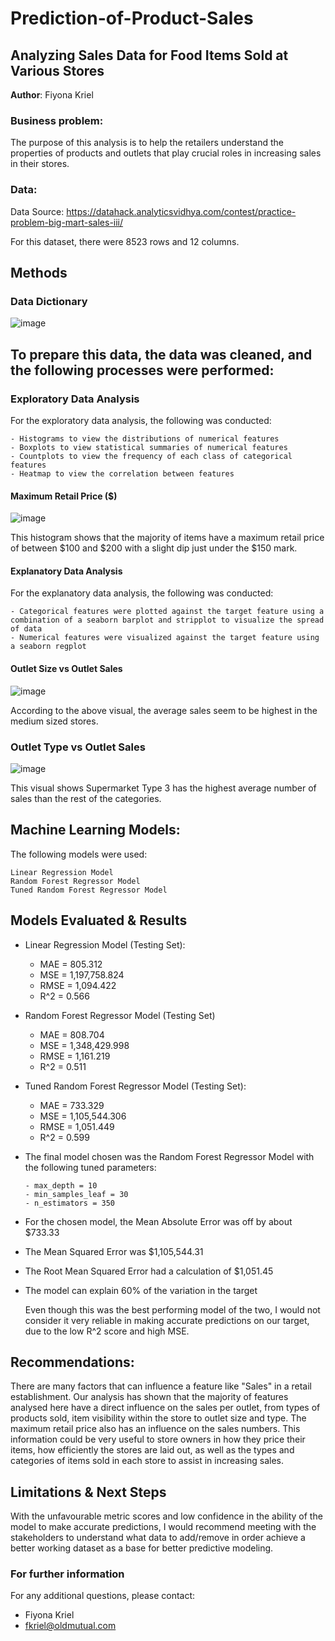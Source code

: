 # Prediction-of-Product-Sales
## Analyzing Sales Data for Food Items Sold at Various Stores

**Author**: Fiyona Kriel

### Business problem:

The purpose of this analysis is to help the retailers understand the properties of products and outlets that play crucial roles in increasing sales in their stores.


### Data:
Data Source: https://datahack.analyticsvidhya.com/contest/practice-problem-big-mart-sales-iii/

For this dataset, there were 8523 rows and 12 columns.

## Methods
### Data Dictionary

  ![image](https://github.com/FiyonaK/Prediction-of-Product-Sales/assets/138833676/3e87a722-7cda-4654-a884-33a9b1ba927e)


## To prepare this data, the data was cleaned, and the following processes were performed:

### Exploratory Data Analysis
For the exploratory data analysis, the following was conducted:

    - Histograms to view the distributions of numerical features
    - Boxplots to view statistical summaries of numerical features
    - Countplots to view the frequency of each class of categorical features
    - Heatmap to view the correlation between features

#### Maximum Retail Price ($)
![image](https://github.com/FiyonaK/Prediction-of-Product-Sales/assets/138833676/e434c63f-cf63-4bfe-ab70-b68bf5c63f4c)

This histogram shows that the majority of items have a maximum retail price of between $100 and $200 with a slight dip just under the $150 mark.

#### Explanatory Data Analysis
For the explanatory data analysis, the following was conducted:

    - Categorical features were plotted against the target feature using a combination of a seaborn barplot and stripplot to visualize the spread of data
    - Numerical features were visualized against the target feature using a seaborn regplot

#### Outlet Size vs Outlet Sales
![image](https://github.com/FiyonaK/Prediction-of-Product-Sales/assets/138833676/16a1bb76-4adf-4d79-9c06-2e158bcdb2b3)

According to the above visual, the average sales seem to be highest in the medium sized stores.

### Outlet Type vs Outlet Sales
![image](https://github.com/FiyonaK/Prediction-of-Product-Sales/assets/138833676/c56b0090-a9db-4ffb-b17d-b21b61f501a6)

This visual shows Supermarket Type 3 has the highest average number of sales than the rest of the categories.


## Machine Learning Models:

The following models were used:

    Linear Regression Model
    Random Forest Regressor Model
    Tuned Random Forest Regressor Model

## Models Evaluated & Results

- Linear Regression Model (Testing Set):
    - MAE = 805.312
    - MSE = 1,197,758.824
    - RMSE = 1,094.422
    - R^2 = 0.566
 - Random Forest Regressor Model (Testing Set)
    - MAE = 808.704
    - MSE = 1,348,429.998
    - RMSE = 1,161.219
    - R^2 = 0.511 
 - Tuned Random Forest Regressor Model (Testing Set):
    - MAE = 733.329
    - MSE = 1,105,544.306
    - RMSE = 1,051.449
    - R^2 = 0.599

 - The final model chosen was the Random Forest Regressor Model with the following tuned parameters:
   
       - max_depth = 10
       - min_samples_leaf = 30
       - n_estimators = 350
  - For the chosen model, the Mean Absolute Error was off by about $733.33
  - The Mean Squared Error was $1,105,544.31
  - The Root Mean Squared Error had a calculation of $1,051.45
  - The model can explain 60% of the variation in the target

    Even though this was the best performing model of the two, I would not consider it very reliable in making accurate predictions on our target, due to the low R^2 score and high MSE.

## Recommendations:

There are many factors that can influence a feature like "Sales" in a retail establishment.
Our analysis has shown that the majority of features analysed here have a direct influence on the sales per outlet, from types of products sold, item visibility within the store to outlet size and type. The maximum retail price also has an influence on the sales numbers.
This information could be very useful to store owners in how they price their items, how efficiently the stores are laid out, as well as the types and categories of items sold in each store to assist in increasing sales.


## Limitations & Next Steps

With the unfavourable metric scores and low confidence in the ability of the model to make accurate predictions, I would recommend meeting with the stakeholders to understand what data to add/remove in order achieve a better working dataset as a base for better predictive modeling.


### For further information


For any additional questions, please contact:
  - Fiyona Kriel
  - fkriel@oldmutual.com 
